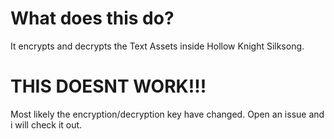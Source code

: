 # What does this do?
It encrypts and decrypts the Text Assets inside Hollow Knight Silksong.

# THIS DOESNT WORK!!!
Most likely the encryption/decryption key have changed.
Open an issue and i will check it out.
